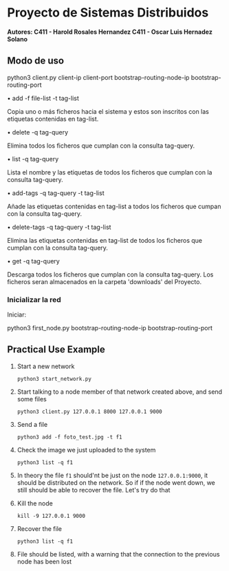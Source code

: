 # Proyecto de Sistemas Distribuidos


**Autores: C411 - Harold Rosales Hernandez C411 - Oscar Luis Hernadez Solano**



## Modo de uso

python3 client.py client-ip client-port bootstrap-routing-node-ip bootstrap-routing-port

• add -f file-list -t tag-list

Copia uno o más ficheros hacia el sistema y estos son inscritos con
las etiquetas contenidas en tag-list.

• delete -q tag-query

Elimina todos los ficheros que cumplan con la consulta tag-query.

• list -q tag-query

Lista el nombre y las etiquetas de todos los ficheros que cumplan con
la consulta tag-query.

• add-tags -q tag-query -t tag-list

Añade las etiquetas contenidas en tag-list a todos los ficheros que
cumpan con la consulta tag-query.

• delete-tags -q tag-query -t tag-list

Elimina las etiquetas contenidas en tag-list de todos los ficheros que
cumplan con la consulta tag-query.

• get -q tag-query

Descarga todos los ficheros que cumplan con
la consulta tag-query. Los ficheros seran almacenados en la carpeta 'downloads' del Proyecto.

### Inicializar la red

Iniciar:


python3 first_node.py bootstrap-routing-node-ip bootstrap-routing-port



## Practical Use Example
1. Start a new network 
    ```
    python3 start_network.py
    ```

2. Start talking to a node member of that network created above, and send some files
    ```
    python3 client.py 127.0.0.1 8000 127.0.0.1 9000
    ```

3. Send a file
    ```
    python3 add -f foto_test.jpg -t f1
    ```

4. Check the image we just uploaded to the system 
    ```
    python3 list -q f1
    ```

5. In theory the file `f1` should'nt be just on the node `127.0.0.1:9000`, it should be distributed on the network. So if if the node went down, we still should be able to recover the file. Let's try do that

6. Kill the node
    ```
    kill -9 127.0.0.1 9000
    ```

7. Recover the file
    ```
    python3 list -q f1
    ```

8. File should be listed, with a warning that the connection to the previous node has been lost